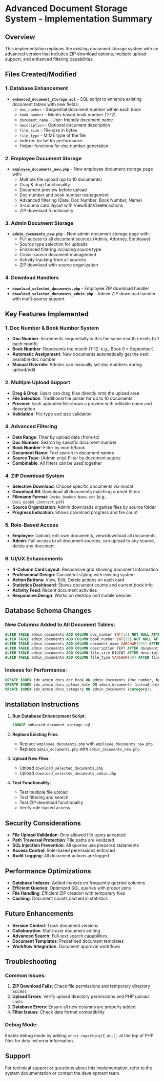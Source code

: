 # Advanced Document Storage System - Implementation Summary

## Overview
This implementation replaces the existing document storage system with an advanced version that includes ZIP download options, multiple upload support, and enhanced filtering capabilities.

## Files Created/Modified

### 1. Database Enhancement
- **`enhanced_document_storage.sql`** - SQL script to enhance existing document tables with new fields:
  - `doc_number` - Sequential document number within each book
  - `book_number` - Month-based book number (1-12)
  - `document_name` - User-friendly document name
  - `description` - Optional document description
  - `file_size` - File size in bytes
  - `file_type` - MIME type of the file
  - Indexes for better performance
  - Helper functions for doc number generation

### 2. Employee Document Storage
- **`employee_documents_new.php`** - New employee document storage page with:
  - Multiple file upload (up to 10 documents)
  - Drag & drop functionality
  - Document preview before upload
  - Doc number and book number management
  - Advanced filtering (Date, Doc Number, Book Number, Name)
  - 4-column card layout with View/Edit/Delete actions
  - ZIP download functionality

### 3. Admin Document Storage
- **`admin_documents_new.php`** - New admin document storage page with:
  - Full access to all document sources (Admin, Attorney, Employee)
  - Source type selection for uploads
  - Enhanced filtering including source type
  - Cross-source document management
  - Activity tracking from all sources
  - ZIP download with source organization

### 4. Download Handlers
- **`download_selected_documents.php`** - Employee ZIP download handler
- **`download_selected_documents_admin.php`** - Admin ZIP download handler with multi-source support

## Key Features Implemented

### 1. Doc Number & Book Number System
- **Doc Number**: Increments sequentially within the same month (resets to 1 each month)
- **Book Number**: Represents the month (1-12, e.g., Book 9 = September)
- **Automatic Assignment**: New documents automatically get the next available doc number
- **Manual Override**: Admins can manually set doc numbers during upload/edit

### 2. Multiple Upload Support
- **Drag & Drop**: Users can drag files directly onto the upload area
- **File Selection**: Traditional file picker for up to 10 documents
- **Preview**: Each uploaded file shows a preview with editable name and description
- **Validation**: File type and size validation

### 3. Advanced Filtering
- **Date Range**: Filter by upload date (from-to)
- **Doc Number**: Search by specific document number
- **Book Number**: Filter by month/book
- **Document Name**: Text search in document names
- **Source Type**: (Admin only) Filter by document source
- **Combinable**: All filters can be used together

### 4. ZIP Download System
- **Selective Download**: Choose specific documents via modal
- **Download All**: Download all documents matching current filters
- **Filename Format**: `DocNo_BookNo_Name.ext` (e.g., `Doc1_Book9_Contract.pdf`)
- **Source Organization**: Admin downloads organize files by source folder
- **Progress Indication**: Shows download progress and file count

### 5. Role-Based Access
- **Employee**: Upload, edit own documents, view/download all documents
- **Admin**: Full access to all document sources, can upload to any source, delete any document

### 6. UI/UX Enhancements
- **4-Column Card Layout**: Responsive grid showing document information
- **Professional Design**: Consistent styling with existing system
- **Action Buttons**: View, Edit, Delete actions on each card
- **Statistics Dashboard**: Shows document counts and current book info
- **Activity Feed**: Recent document activities
- **Responsive Design**: Works on desktop and mobile devices

## Database Schema Changes

### New Columns Added to All Document Tables:
```sql
ALTER TABLE admin_documents ADD COLUMN doc_number INT(11) NOT NULL AFTER id;
ALTER TABLE admin_documents ADD COLUMN book_number INT(11) NOT NULL AFTER doc_number;
ALTER TABLE admin_documents ADD COLUMN document_name VARCHAR(255) AFTER book_number;
ALTER TABLE admin_documents ADD COLUMN description TEXT AFTER document_name;
ALTER TABLE admin_documents ADD COLUMN file_size BIGINT AFTER description;
ALTER TABLE admin_documents ADD COLUMN file_type VARCHAR(50) AFTER file_size;
```

### Indexes for Performance:
```sql
CREATE INDEX idx_admin_docs_doc_book ON admin_documents (doc_number, book_number);
CREATE INDEX idx_admin_docs_upload_date ON admin_documents (upload_date);
CREATE INDEX idx_admin_docs_category ON admin_documents (category);
```

## Installation Instructions

1. **Run Database Enhancement Script**:
   ```sql
   SOURCE enhanced_document_storage.sql;
   ```

2. **Replace Existing Files**:
   - Replace `employee_documents.php` with `employee_documents_new.php`
   - Replace `admin_documents.php` with `admin_documents_new.php`

3. **Upload New Files**:
   - Upload `download_selected_documents.php`
   - Upload `download_selected_documents_admin.php`

4. **Test Functionality**:
   - Test multiple file upload
   - Test filtering and search
   - Test ZIP download functionality
   - Verify role-based access

## Security Considerations

- **File Upload Validation**: Only allowed file types accepted
- **Path Traversal Protection**: File paths are validated
- **SQL Injection Prevention**: All queries use prepared statements
- **Access Control**: Role-based permissions enforced
- **Audit Logging**: All document actions are logged

## Performance Optimizations

- **Database Indexes**: Added indexes on frequently queried columns
- **Efficient Queries**: Optimized SQL queries with proper joins
- **File Handling**: Efficient ZIP creation with temporary files
- **Caching**: Document counts cached in statistics

## Future Enhancements

- **Version Control**: Track document versions
- **Collaboration**: Multi-user document editing
- **Advanced Search**: Full-text search capabilities
- **Document Templates**: Predefined document templates
- **Workflow Integration**: Document approval workflows

## Troubleshooting

### Common Issues:
1. **ZIP Download Fails**: Check file permissions and temporary directory access
2. **Upload Errors**: Verify upload directory permissions and PHP upload limits
3. **Database Errors**: Ensure all new columns are properly added
4. **Filter Issues**: Check date format compatibility

### Debug Mode:
Enable debug mode by adding `error_reporting(E_ALL);` at the top of PHP files for detailed error information.

## Support

For technical support or questions about this implementation, refer to the system documentation or contact the development team.
